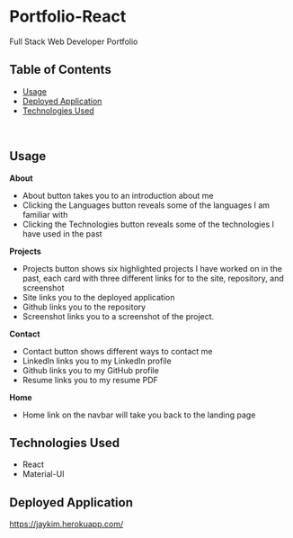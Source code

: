 # Portfolio-React
Full Stack Web Developer Portfolio
<br/>

## Table of Contents
* [Usage](#usage)
* [Deployed Application](#deployed-application)
* [Technologies Used](#technologies-used)

<br/>

## Usage
**About**
<br/>
* About button takes you to an introduction about me 
* Clicking the Languages button reveals some of the languages I am familiar with
* Clicking the Technologies button reveals some of the technologies I have used in the past

**Projects**
* Projects button shows six highlighted projects I have worked on in the past, each card with three different links for to the site, repository, and screenshot
* Site links you to the deployed application
* Github links you to the repository
* Screenshot links you to a screenshot of the project.

**Contact**
* Contact button shows different ways to contact me
* LinkedIn links you to my LinkedIn profile
* Github links you to my GitHub profile
* Resume links you to my resume PDF

**Home**
* Home link on the navbar will take you back to the landing page

## Technologies Used
* React
* Material-UI

## Deployed Application
https://jaykim.herokuapp.com/
